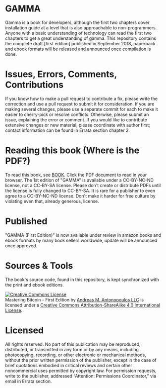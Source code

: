# GAMMA

Gamma is a book for developers, although the first two chapters cover installation guide at a level that is also approachable to non-programmers. Anyone with a basic understanding of technology can read the first two chapters to get a great understanding of gamma. This repository contains the complete draft [first edition] published in September 2018, paperback and ebook formats will be released and announced once compilation is done.

# Issues, Errors, Comments, Contributions

If you know how to make a pull request to contribute a fix, please write the correction and use a pull request to submit it for consideration. If you are making several changes, please use a separate commit for each to make it easier to cherry-pick or resolve conflicts. Otherwise, please submit an issue, explaining the error or comment. If you would like to contribute extensive changes or new material, please coordinate with author first; contact information can be found in Errata section chapter 2.

# Reading this book (Where is the PDF?)

To read this book, see [BOOK]( https://github.com/GAMMABOOK/GAMMA/EBOOK/GAMMA.pdf). Click the PDF document to read in your browser.
The 1st edition of "GAMMA" is available under a CC-BY-NC-ND license, not a CC-BY-SA license. Please don't create or distribute PDFs until the license is fully changed to CC-BY-SA. It is rare for a publisher to even agree to a CC-BY-NC-ND license. Don't make it harder for free culture by violating even that, already generous, license. 

# Published
"GAMMA (First Edition)" is now available under review in amazon books and ebook formats by many book sellers worldwide, update will be announced once approved.

# Sources & Tools
The book's source code, found in this repository, is kept synchronized with the print and ebook editions.

<a rel="license" href="http://creativecommons.org/licenses/by-sa/4.0/"><img alt="Creative Commons License" style="border-width:0" src="https://i.creativecommons.org/l/by-sa/4.0/88x31.png" /></a><br /><span xmlns:dct="http://purl.org/dc/terms/" href="http://purl.org/dc/dcmitype/Text" property="dct:title" rel="dct:type">Mastering Bitcoin - First Edition</span> by <a xmlns:cc="http://creativecommons.org/ns#" href="http://antonopoulos.com/" property="cc:attributionName" rel="cc:attributionURL">Andreas M. Antonopoulos LLC</a> is licensed under a <a rel="license" href="http://creativecommons.org/licenses/by-sa/4.0/">Creative Commons Attribution-ShareAlike 4.0 International License</a>.

# Licensed

All rights reserved. No part of this publication may be reproduced, distributed, or transmitted in any form or by any means, including photocopying, recording, or other electronic or mechanical methods, without the prior written permission of the publisher, except in the case of brief quotations embodied in critical reviews and certain other noncommercial uses permitted by copyright law. For permission requests, write to the publisher, addressed “Attention: Permissions Coordinator,” via email in Errata section.

